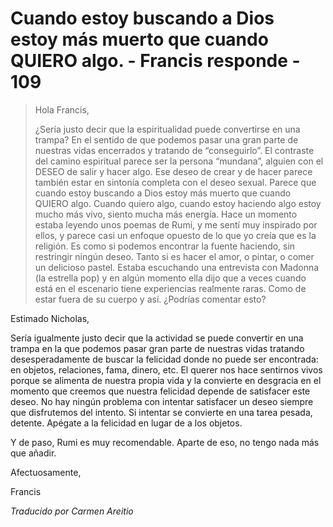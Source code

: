 # Cuando estoy buscando a Dios estoy más muerto que cuando QUIERO algo. - Francis responde - 109

>Hola Francis,
>
>¿Sería justo decir que la espiritualidad puede convertirse en una trampa? En el sentido de que podemos pasar una gran parte de nuestras vidas encerrados y tratando de “conseguirlo”. El contraste del camino espiritual parece ser la persona “mundana”, alguien con el DESEO de salir y hacer algo. Ese deseo de crear y de hacer parece también estar en sintonía completa con el deseo sexual. Parece que cuando estoy buscando a Dios estoy más muerto que cuando QUIERO algo. Cuando quiero algo, cuando estoy haciendo algo estoy mucho más vivo, siento mucha más energía. Hace un momento estaba leyendo unos poemas de Rumi, y me sentí muy inspirado por ellos, y parece casi un enfoque opuesto de lo que yo creía que es la religión. Es como si podemos encontrar la fuente haciendo, sin restringir ningún deseo. Tanto si es hacer el amor, o pintar, o comer un delicioso pastel. Estaba escuchando una entrevista con Madonna (la estrella pop) y en algún momento ella dijo que a veces cuando está en el escenario tiene experiencias realmente raras. Como de estar fuera de su cuerpo y así. ¿Podrías comentar esto?

Estimado Nicholas,

Sería igualmente justo decir que la actividad se puede convertir en una trampa en la que podemos pasar gran parte de nuestras vidas tratando desesperadamente de buscar la felicidad donde no puede ser encontrada: en objetos, relaciones, fama, dinero, etc. El querer nos hace sentirnos vivos porque se alimenta de nuestra propia vida y la convierte en desgracia en el momento que creemos que nuestra felicidad depende de satisfacer este deseo. No hay ningún problema con intentar satisfacer un deseo siempre que disfrutemos del intento. Si intentar se convierte en una tarea pesada, detente. Apégate a la felicidad en lugar de a los objetos.

Y de paso, Rumi es muy recomendable. Aparte de eso, no tengo nada más que añadir.

Afectuosamente,

Francis

_Traducido por Carmen Areitio_

